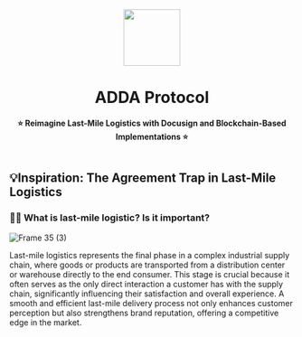 <div align="center">
    <img src="https://github.com/user-attachments/assets/a7660df5-ab6c-467a-92a3-d2837b7097c3" width=100>
    <h1>ADDA Protocol</h1>
    <strong>⭐ Reimagine Last-Mile Logistics with Docusign and Blockchain-Based Implementations ⭐</strong>  
</div>

<br>

## 💡Inspiration: The Agreement Trap in Last-Mile Logistics

### 🤷‍♂️ What is last-mile logistic? Is it important?

![Frame 35 (3)](https://github.com/user-attachments/assets/e743ec7d-9c9b-48e2-948c-8922246f0f6b)

Last-mile logistics represents the final phase in a complex industrial supply chain, where goods or products are transported from a distribution center or warehouse directly to the end consumer. This stage is crucial because it often serves as the only direct interaction a customer has with the supply chain, significantly influencing their satisfaction and overall experience. A smooth and efficient last-mile delivery process not only enhances customer perception but also strengthens brand reputation, offering a competitive edge in the market.
